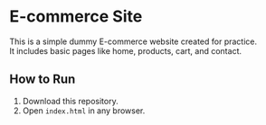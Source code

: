 
# E-commerce Site

This is a simple dummy E-commerce website created for practice.  
It includes basic pages like home, products, cart, and contact.

## How to Run
1. Download this repository.
2. Open `index.html` in any browser.
